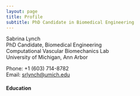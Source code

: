 ```yaml
---
layout: page
title: Profile 
subtitle: PhD Candidate in Biomedical Engineering 
---
```


Sabrina Lynch  
PhD Candidate, Biomedical Engineering  
Computational Vascular Biomechanics Lab  
University of Michigan,  Ann Arbor  

Phone: +1 (603) 714-8782  
Email: srlynch@umich.edu

#### Education



